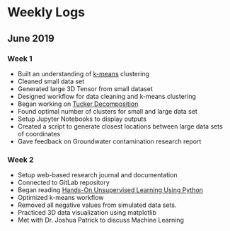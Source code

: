 # Weekly Logs  
## June 2019
### Week 1
- Built an understanding of [k-means](U_ML.md?id=k-means-clustering) clustering
- Cleaned small data set
- Generated large 3D Tensor from small dataset
- Designed workflow for data cleaning and k-means clustering
- Began working on [Tucker Decomposition](U_ML.md?id=tucker-decomposition)
- Found optimal number of clusters for small and large data set
- Setup Jupyter Notebooks to display outputs
- Created a script to generate closest locations between large data sets of coordinates
- Gave feedback on Groundwater contamination research report 

  
### Week 2
- Setup web-based research journal and documentation
- Connected to GitLab repository
- Began reading [Hands-On Unsupervised Learning Using Python](https://www.amazon.com/Hands-Unsupervised-Learning-Using-Python/dp/1492035645)
- Optimized k-means workflow
- Removed all negative values from simulated data sets.
- Practiced 3D data visualization using matplotlib  
- Met with Dr. Joshua Patrick to discuss Machine Learning
